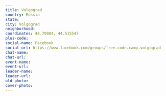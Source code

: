 ```yaml
---
title: Volgograd
country: Russia
state: 
city: Volgograd
neighborhood: 
coordinates: 48.70984, 44.515547
plus-code:
social-name: Facebook
social-url: https://www.facebook.com/groups/free.code.camp.volgograd
chat-name:
chat-url:
event-name:
event-url:
leader-name:
leader-url:
old-photo: 
cover-photo:
---
```

